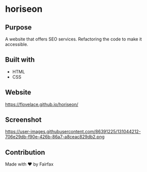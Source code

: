 # horiseon
## Purpose
A website that offers SEO services. Refactoring the code to make it accessible.

## Built with
* HTML
* CSS

## Website
https://flovelace.github.io/horiseon/

## Screenshot
https://user-images.githubusercontent.com/86391225/131044212-706e29db-f90e-426b-86a7-a8ceac829db2.png

## Contribution
Made with ❤️ by Fairfax